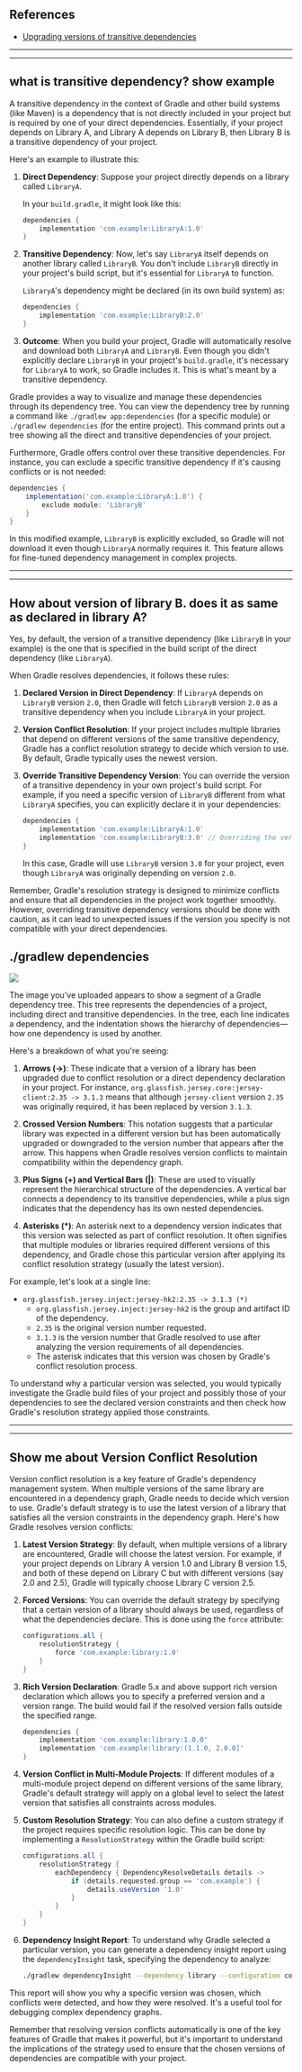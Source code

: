 ## References
- [Upgrading versions of transitive dependencies](https://docs.gradle.org/current/userguide/dependency_constraints.html)

---
---

## what is transitive dependency? show example

A transitive dependency in the context of Gradle and other build systems (like Maven) is a dependency that is not directly included in your project but is required by one of your direct dependencies. Essentially, if your project depends on Library A, and Library A depends on Library B, then Library B is a transitive dependency of your project.

Here's an example to illustrate this:

1. **Direct Dependency**: Suppose your project directly depends on a library called `LibraryA`.

   In your `build.gradle`, it might look like this:
   ```groovy
   dependencies {
       implementation 'com.example:LibraryA:1.0'
   }
   ```

2. **Transitive Dependency**: Now, let's say `LibraryA` itself depends on another library called `LibraryB`. You don't include `LibraryB` directly in your project's build script, but it's essential for `LibraryA` to function.

   `LibraryA`'s dependency might be declared (in its own build system) as:
   ```groovy
   dependencies {
       implementation 'com.example:LibraryB:2.0'
   }
   ```

3. **Outcome**: When you build your project, Gradle will automatically resolve and download both `LibraryA` and `LibraryB`. Even though you didn't explicitly declare `LibraryB` in your project's `build.gradle`, it's necessary for `LibraryA` to work, so Gradle includes it. This is what's meant by a transitive dependency.

Gradle provides a way to visualize and manage these dependencies through its dependency tree. You can view the dependency tree by running a command like `./gradlew app:dependencies` (for a specific module) or `./gradlew dependencies` (for the entire project). This command prints out a tree showing all the direct and transitive dependencies of your project.

Furthermore, Gradle offers control over these transitive dependencies. For instance, you can exclude a specific transitive dependency if it's causing conflicts or is not needed:

```groovy
dependencies {
    implementation('com.example:LibraryA:1.0') {
        exclude module: 'LibraryB'
    }
}
```

In this modified example, `LibraryB` is explicitly excluded, so Gradle will not download it even though `LibraryA` normally requires it. This feature allows for fine-tuned dependency management in complex projects.

---
---

## How about version of library B. does it as same as declared in library A?

Yes, by default, the version of a transitive dependency (like `LibraryB` in your example) is the one that is specified in the build script of the direct dependency (like `LibraryA`).

When Gradle resolves dependencies, it follows these rules:

1. **Declared Version in Direct Dependency**: If `LibraryA` depends on `LibraryB` version `2.0`, then Gradle will fetch `LibraryB` version `2.0` as a transitive dependency when you include `LibraryA` in your project.

2. **Version Conflict Resolution**: If your project includes multiple libraries that depend on different versions of the same transitive dependency, Gradle has a conflict resolution strategy to decide which version to use. By default, Gradle typically uses the newest version.

3. **Override Transitive Dependency Version**: You can override the version of a transitive dependency in your own project's build script. For example, if you need a specific version of `LibraryB` different from what `LibraryA` specifies, you can explicitly declare it in your dependencies:

   ```groovy
   dependencies {
       implementation 'com.example:LibraryA:1.0'
       implementation 'com.example:LibraryB:3.0' // Overriding the version of LibraryB
   }
   ```

   In this case, Gradle will use `LibraryB` version `3.0` for your project, even though `LibraryA` was originally depending on version `2.0`.

Remember, Gradle's resolution strategy is designed to minimize conflicts and ensure that all dependencies in the project work together smoothly. However, overriding transitive dependency versions should be done with caution, as it can lead to unexpected issues if the version you specify is not compatible with your direct dependencies.

## ./gradlew dependencies

![](transitive-dependency.png)

The image you've uploaded appears to show a segment of a Gradle dependency tree. This tree represents the dependencies of a project, including direct and transitive dependencies. In the tree, each line indicates a dependency, and the indentation shows the hierarchy of dependencies—how one dependency is used by another.

Here's a breakdown of what you're seeing:

1. **Arrows (->)**: These indicate that a version of a library has been upgraded due to conflict resolution or a direct dependency declaration in your project. For instance, `org.glassfish.jersey.core:jersey-client:2.35 -> 3.1.3` means that although `jersey-client` version `2.35` was originally required, it has been replaced by version `3.1.3`.

2. **Crossed Version Numbers**: This notation suggests that a particular library was expected in a different version but has been automatically upgraded or downgraded to the version number that appears after the arrow. This happens when Gradle resolves version conflicts to maintain compatibility within the dependency graph.

3. **Plus Signs (+) and Vertical Bars (|)**: These are used to visually represent the hierarchical structure of the dependencies. A vertical bar connects a dependency to its transitive dependencies, while a plus sign indicates that the dependency has its own nested dependencies.

4. **Asterisks (*)**: An asterisk next to a dependency version indicates that this version was selected as part of conflict resolution. It often signifies that multiple modules or libraries required different versions of this dependency, and Gradle chose this particular version after applying its conflict resolution strategy (usually the latest version).

For example, let's look at a single line:
- `org.glassfish.jersey.inject:jersey-hk2:2.35 -> 3.1.3 (*)`
    - `org.glassfish.jersey.inject:jersey-hk2` is the group and artifact ID of the dependency.
    - `2.35` is the original version number requested.
    - `3.1.3` is the version number that Gradle resolved to use after analyzing the version requirements of all dependencies.
    - The asterisk indicates that this version was chosen by Gradle's conflict resolution process.

To understand why a particular version was selected, you would typically investigate the Gradle build files of your project and possibly those of your dependencies to see the declared version constraints and then check how Gradle's resolution strategy applied those constraints.

---
---

## Show me about Version Conflict Resolution

Version conflict resolution is a key feature of Gradle's dependency management system. When multiple versions of the same library are encountered in a dependency graph, Gradle needs to decide which version to use. Gradle's default strategy is to use the latest version of a library that satisfies all the version constraints in the dependency graph. Here's how Gradle resolves version conflicts:

1. **Latest Version Strategy**: By default, when multiple versions of a library are encountered, Gradle will choose the latest version. For example, if your project depends on Library A version 1.0 and Library B version 1.5, and both of these depend on Library C but with different versions (say 2.0 and 2.5), Gradle will typically choose Library C version 2.5.

2. **Forced Versions**: You can override the default strategy by specifying that a certain version of a library should always be used, regardless of what the dependencies declare. This is done using the `force` attribute:

   ```groovy
   configurations.all {
       resolutionStrategy {
           force 'com.example:library:1.0'
       }
   }
   ```

3. **Rich Version Declaration**: Gradle 5.x and above support rich version declaration which allows you to specify a preferred version and a version range. The build would fail if the resolved version falls outside the specified range.

   ```groovy
   dependencies {
       implementation 'com.example:library:1.0.0'
       implementation 'com.example:library:(1.1.0, 2.0.0]'
   }
   ```

4. **Version Conflict in Multi-Module Projects**: If different modules of a multi-module project depend on different versions of the same library, Gradle's default strategy will apply on a global level to select the latest version that satisfies all constraints across modules.

5. **Custom Resolution Strategy**: You can also define a custom strategy if the project requires specific resolution logic. This can be done by implementing a `ResolutionStrategy` within the Gradle build script:

   ```groovy
   configurations.all {
       resolutionStrategy {
           eachDependency { DependencyResolveDetails details ->
               if (details.requested.group == 'com.example') {
                   details.useVersion '1.0'
               }
           }
       }
   }
   ```

6. **Dependency Insight Report**: To understand why Gradle selected a particular version, you can generate a dependency insight report using the `dependencyInsight` task, specifying the dependency to analyze:

   ```bash
   ./gradlew dependencyInsight --dependency library --configuration compileClasspath
   ```

This report will show you why a specific version was chosen, which conflicts were detected, and how they were resolved. It's a useful tool for debugging complex dependency graphs.

Remember that resolving version conflicts automatically is one of the key features of Gradle that makes it powerful, but it's important to understand the implications of the strategy used to ensure that the chosen versions of dependencies are compatible with your project.
